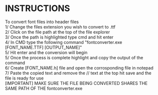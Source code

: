 # INSTRUCTIONS
To convert font files into header files
<br>
1/ Change the files extension you wish to convert to .ttf
<br>
2/ Click on the file path at the top of the file explorer
<br>
3/ Once the path is highlighted type cmd and hit enter
<br>
4/ In CMD type the following command "fontconverter.exe [FONT_NAME.TTF] [OUTPUT_NAME]"
<br>
5/ Hit enter and the conversion will begin
<br>
5/ Once the process is complete highlight and copy the output of the command
<br>
6/ Create [FONT_NAME.h] file and open the corrosponding file in notepad
<br>
7/ Paste the copied text and remove the // text at the top hit save and the file is ready for use
<br>
[IMPORTANT] MAKE SURE THE FILE BEING CONVERTED SHARES THE SAME PATH OF THE fontconverter.exe
